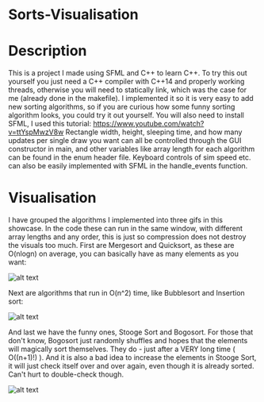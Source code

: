 # Sorts-Visualisation

# Description
This is a project I made using SFML and C++ to learn C++. To try this out yourself you just need a C++ compiler
with C++14 and properly working threads, otherwise you will need to statically link,
which was the case for me (already done in the makefile).
I implemented it so it is very easy to add new sorting algorithms, so if you are curious how some funny sorting
algorithm looks, you could try it out yourself. You will also need to install SFML, I used this tutorial:
https://www.youtube.com/watch?v=ttYspMwzV8w
Rectangle width, height, sleeping time, and how many updates per single draw you want can all be controlled through the GUI constructor in main,
and other variables like array length for each algorithm can be found in the enum header file.
Keyboard controls of sim speed etc. can also be easily implemented with SFML in the handle_events function.


# Visualisation
I have grouped the algorithms I implemented into three gifs in this showcase.
In the code these can run in the same window, with different array lengths and any order,
this is just so compression does not destroy the visuals too much.
First are Mergesort and Quicksort, as these are O(nlogn) on average, you can basically have as many elements as you want:

![alt text][gif2]

Next are algorithms that run in O(n^2) time, like Bubblesort and Insertion sort:

![alt text][gif1]

And last we have the funny ones, Stooge Sort and Bogosort. For those that don't know, Bogosort just randomly shuffles and hopes
that the elements will magically sort themselves. They do - just after a VERY long time ( O((n+1)!) ). And it is also a bad idea to increase
the elements in Stooge Sort, it will just check itself over and over again, even though it is already sorted. Can't hurt to double-check though.

![alt text][gif3]




[gif1]: https://github.com/EduardR02/Sorts-Visualisation/blob/main/gifs/all_n_squared_Trim.gif
[gif2]: https://github.com/EduardR02/Sorts-Visualisation/blob/main/gifs/merge_and_quicksort_Trim.gif
[gif3]: https://github.com/EduardR02/Sorts-Visualisation/blob/main/gifs/stooge_and_bogo_Trim.gif
